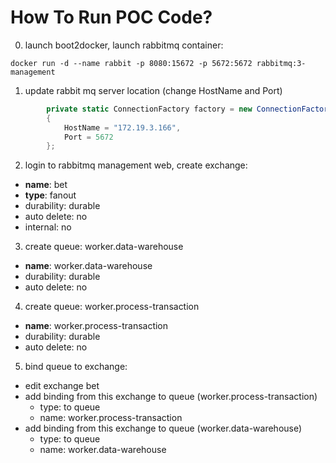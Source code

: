 ﻿



# How To Run POC Code?


0. launch boot2docker, launch rabbitmq container:
```shell
docker run -d --name rabbit -p 8080:15672 -p 5672:5672 rabbitmq:3-management
```
1. update rabbit mq server location (change HostName and Port)
```csharp
        private static ConnectionFactory factory = new ConnectionFactory()
        {
            HostName = "172.19.3.166",
            Port = 5672
        };
```
2. login to rabbitmq management web, create exchange:
- **name**: bet
- **type**: fanout
- durability: durable
- auto delete: no
- internal: no
3. create queue: worker.data-warehouse
- **name**: worker.data-warehouse
- durability: durable
- auto delete: no
4. create queue: worker.process-transaction
- **name**: worker.process-transaction
- durability: durable
- auto delete: no
5. bind queue to exchange:
- edit exchange bet
- add binding from this exchange to queue (worker.process-transaction)
  - type: to queue
  - name: worker.process-transaction
- add binding from this exchange to queue (worker.data-warehouse)
  - type: to queue
  - name: worker.data-warehouse